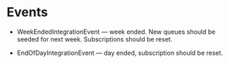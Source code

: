 ﻿# Events

- WeekEndedIntegrationEvent &mdash; week ended. New queues should be seeded for next week.
Subscriptions should be reset.


- EndOfDayIntegrationEvent &mdash; day ended, subscription should be reset.